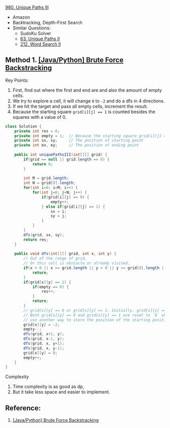 [980. Unique Paths III](https://leetcode.com/problems/unique-paths-iii/)

* Amazon
* Backtracking, Depth-First Search
* Similar Questions:
    * SudoKu Solver
    * [63. Unique Paths II](https://leetcode.com/problems/unique-paths-ii/)
    * [212. Word Search II](https://leetcode.com/problems/word-search-ii/)


## Method 1. [[Java/Python] Brute Force Backstracking](https://leetcode.com/problems/unique-paths-iii/discuss/221946/JavaPython-Brute-Force-Backstracking)
Key Points:
1. First, find out where the first and end are and also the amount of empty cells.
2. We try to explore a cell, it will change `0` to `-2` and do a dfs in 4 directions.
3. If we hit the target and pass all empty cells, increment the result.
4. Because the starting square `grid[i][j] == 1` is counted besides the squares with a value of 0.

```java
class Solution {
    private int res = 0;
    private int empty = 1;  // Because the starting square grid[i][j] == 1 is counted besides the squares with a value of 0.
    private int sx, sy;     // The position of starting point
    private int ex, ey;     // The position of ending point
    
    public int uniquePathsIII(int[][] grid) {
        if(grid == null || grid.length == 0) {
            return 0;
        }
        
        int M = grid.length;
        int N = grid[0].length;
        for(int i=0; i<M; i++) {
            for(int j=0; j<N; j++) {
                if(grid[i][j] == 0) {
                    empty++;
                } else if(grid[i][j] == 1) {
                    sx = i;
                    sy = j;
                }
            }
        }
        dfs(grid, sx, sy);
        return res;
    }
    
    public void dfs(int[][] grid, int x, int y) {
        // Out of the range of grid,
        // Or this cell is obstacle or already visited.
        if(x < 0 || x >= grid.length || y < 0 || y >= grid[0].length || grid[x][y] < 0) {
            return;
        }
        if(grid[x][y] == 2) {
            if(empty == 0) {
                res++;
            }
            return;
        }
        // grid[x][y] == 0 or grid[x][y] == 1. Initially, grid[x][y] == 1, which represents the starting position.
        // Both grid[x][y] == 0 and grid[x][y] == 1 are reset to `0` when backtracking, therefore, we need to 
        // use another way to store the position of the starting position.
        grid[x][y] = -2;
        empty--;
        dfs(grid, x+1, y);
        dfs(grid, x-1, y);
        dfs(grid, x, y+1);
        dfs(grid, x, y-1);
        grid[x][y] = 0;
        empty++;
    }
}
```

Complexity
1. Time complexity is as good as dp,
2. But it take less space and easier to implement.


## Reference:
1. [[Java/Python] Brute Force Backstracking](https://leetcode.com/problems/unique-paths-iii/discuss/221946/JavaPython-Brute-Force-Backstracking)

